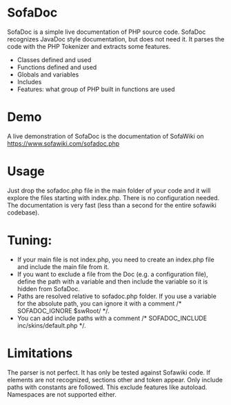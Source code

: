 # SofaDoc

SofaDoc is a simple live documentation of PHP source code. SofaDoc recognizes JavaDoc style documentation, but does not need it. It parses the code with the PHP Tokenizer and extracts some features.
- Classes defined and used
- Functions defined and used
- Globals and variables
- Includes
- Features: what group of PHP built in functions are used

# Demo

A live demonstration of SofaDoc is the documentation of SofaWiki on https://www.sofawiki.com/sofadoc.php

# Usage

Just drop the sofadoc.php file in the main folder of your code and it will explore the files starting with index.php. There is no configuration needed. The documentation is very fast (less than a second for the entire sofawiki codebase).

# Tuning:

- If your main file is not index.php, you need to create an index.php file and include the main file from it.
- If you want to exclude a file from the Doc (e.g. a configuration file), define the path with a variable and then include the variable so it is hidden from SofaDoc.
- Paths are resolved relative to sofadoc.php folder. If you use a variable for the absolute path, you can ignore it with a comment /* SOFADOC_IGNORE $swRoot/ */.
- You can add include paths with a comment /* SOFADOC_INCLUDE inc/skins/default.php */.

# Limitations

The parser is not perfect. It has only be tested against Sofawiki code. If elements are not recognized, sections other and token appear.
Only include paths with constants are followed. This exclude features like autoload. Namespaces are not supported either.
